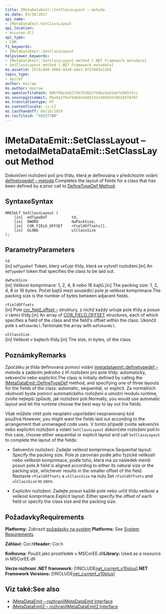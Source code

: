 ```yaml
---
title: IMetaDataEmit::SetClassLayout – metoda
ms.date: 03/30/2017
api_name:
- IMetaDataEmit.SetClassLayout
api_location:
- mscoree.dll
api_type:
- COM
f1_keywords:
- IMetaDataEmit::SetClassLayout
helpviewer_keywords:
- IMetaDataEmit::SetClassLayout method [.NET Framework metadata]
- SetClassLayout method [.NET Framework metadata]
ms.assetid: 2576c449-388d-4434-a0e1-9f53991e11b6
topic_type:
- apiref
author: mairaw
ms.author: mairaw
ms.openlocfilehash: 80bf9de3eb274bf536b2794ba2ed14e7e9b553cc
ms.sourcegitcommit: 0be8a279af6d8a43e03141e349d3efd5d35f8767
ms.translationtype: HT
ms.contentlocale: cs-CZ
ms.lasthandoff: 04/18/2019
ms.locfileid: "59157700"
---
```

# <a name="imetadataemitsetclasslayout-method"></a><span data-ttu-id="e1d58-102">IMetaDataEmit::SetClassLayout – metoda</span><span class="sxs-lookup"><span data-stu-id="e1d58-102">IMetaDataEmit::SetClassLayout Method</span></span>
<span data-ttu-id="e1d58-103">Dokončení rozložení polí pro třídu, která je definována v předchozím volání [definetypedef – metoda](../../../../docs/framework/unmanaged-api/metadata/imetadataemit-definetypedef-method.md).</span><span class="sxs-lookup"><span data-stu-id="e1d58-103">Completes the layout of fields for a class that has been defined by a prior call to [DefineTypeDef Method](../../../../docs/framework/unmanaged-api/metadata/imetadataemit-definetypedef-method.md).</span></span>  
  
## <a name="syntax"></a><span data-ttu-id="e1d58-104">Syntaxe</span><span class="sxs-lookup"><span data-stu-id="e1d58-104">Syntax</span></span>  
  
```  
HRESULT SetClassLayout (  
    [in]  mdTypeDef           td,   
    [in]  DWORD               dwPackSize,   
    [in]  COR_FIELD_OFFSET    rFieldOffsets[],   
    [in]  ULONG               ulClassSize   
);  
```  
  
## <a name="parameters"></a><span data-ttu-id="e1d58-105">Parametry</span><span class="sxs-lookup"><span data-stu-id="e1d58-105">Parameters</span></span>  
 `td`  
 <span data-ttu-id="e1d58-106">[in] `mdTypeDef` Token, který určuje třídy, která se vytvoří rozložení.</span><span class="sxs-lookup"><span data-stu-id="e1d58-106">[in] An `mdTypeDef` token that specifies the class to be laid out.</span></span>  
  
 `dwPackSize`  
 <span data-ttu-id="e1d58-107">[in] Velikost komprimace: 1, 2, 4, 8 nebo 16 bajtů.</span><span class="sxs-lookup"><span data-stu-id="e1d58-107">[in] The packing size: 1, 2, 4, 8 or 16 bytes.</span></span> <span data-ttu-id="e1d58-108">Počet bajtů mezi sousedící pole je velikost komprimace.</span><span class="sxs-lookup"><span data-stu-id="e1d58-108">The packing size is the number of bytes between adjacent fields.</span></span>  
  
 `rFieldOffsets`  
 <span data-ttu-id="e1d58-109">[in] Pole [cor_field_offset –](../../../../docs/framework/unmanaged-api/metadata/cor-field-offset-structure.md) struktury, z nichž každý určuje pole třídy a posun v rámci třídy.</span><span class="sxs-lookup"><span data-stu-id="e1d58-109">[in] An array of [COR_FIELD_OFFSET](../../../../docs/framework/unmanaged-api/metadata/cor-field-offset-structure.md) structures, each of which specifies a field of the class and the field's offset within the class.</span></span> <span data-ttu-id="e1d58-110">Ukončit pole s `mdTokenNil`.</span><span class="sxs-lookup"><span data-stu-id="e1d58-110">Terminate the array with `mdTokenNil`.</span></span>  
  
 `ulClassSize`  
 <span data-ttu-id="e1d58-111">[in] Velikost v bajtech třídy.</span><span class="sxs-lookup"><span data-stu-id="e1d58-111">[in] The size, in bytes, of the class.</span></span>  
  
## <a name="remarks"></a><span data-ttu-id="e1d58-112">Poznámky</span><span class="sxs-lookup"><span data-stu-id="e1d58-112">Remarks</span></span>  
 <span data-ttu-id="e1d58-113">Zpočátku je třída definovaná pomocí volání [imetadataemit::definetypedef –](../../../../docs/framework/unmanaged-api/metadata/imetadataemit-definetypedef-method.md) metoda a zadáním jednoho z tři rozložení pro pole třídy: automaticky, sekvenční nebo explicitní.</span><span class="sxs-lookup"><span data-stu-id="e1d58-113">The class is initially defined by calling the [IMetaDataEmit::DefineTypeDef](../../../../docs/framework/unmanaged-api/metadata/imetadataemit-definetypedef-method.md) method, and specifying one of three layouts for the fields of the class: automatic, sequential, or explicit.</span></span> <span data-ttu-id="e1d58-114">Za normálních okolností byste pomocí automatického rozložení a umožní modulu runtime, zvolte nejlepší způsob, jak rozložení polí.</span><span class="sxs-lookup"><span data-stu-id="e1d58-114">Normally, you would use automatic layout and let the runtime choose the best way to lay out the fields.</span></span>  
  
 <span data-ttu-id="e1d58-115">Však můžete chtít pole neuplatní uspořádání nespravovaný kód používá.</span><span class="sxs-lookup"><span data-stu-id="e1d58-115">However, you might want the fields laid out according to the arrangement that unmanaged code uses.</span></span> <span data-ttu-id="e1d58-116">V tomto případě zvolte sekvenční nebo explicitní rozložení a volání `SetClassLayout` dokončete rozložení polí:</span><span class="sxs-lookup"><span data-stu-id="e1d58-116">In this case, choose either sequential or explicit layout and call `SetClassLayout` to complete the layout of the fields:</span></span>  
  
-   <span data-ttu-id="e1d58-117">Sekvenční rozložení: Zadejte velikost komprimace.</span><span class="sxs-lookup"><span data-stu-id="e1d58-117">Sequential layout: Specify the packing size.</span></span> <span data-ttu-id="e1d58-118">Pole je zarovnán podle jeho fyzické velikosti nebo velikosti komprimace, podle toho, která má za následek menší posun pole.</span><span class="sxs-lookup"><span data-stu-id="e1d58-118">A field is aligned according to either its natural size or the packing size, whichever results in the smaller offset of the field.</span></span> <span data-ttu-id="e1d58-119">Nastavte `rFieldOffsets` a `ulClassSize` na nulu.</span><span class="sxs-lookup"><span data-stu-id="e1d58-119">Set `rFieldOffsets` and `ulClassSize` to zero.</span></span>  
  
-   <span data-ttu-id="e1d58-120">Explicitní rozložení: Zadejte posun každé pole nebo určit třídu velikost a velikost komprimace.</span><span class="sxs-lookup"><span data-stu-id="e1d58-120">Explicit layout: Either specify the offset of each field or specify the class size and the packing size.</span></span>  
  
## <a name="requirements"></a><span data-ttu-id="e1d58-121">Požadavky</span><span class="sxs-lookup"><span data-stu-id="e1d58-121">Requirements</span></span>  
 <span data-ttu-id="e1d58-122">**Platformy:** Zobrazit [požadavky na systém](../../../../docs/framework/get-started/system-requirements.md).</span><span class="sxs-lookup"><span data-stu-id="e1d58-122">**Platforms:** See [System Requirements](../../../../docs/framework/get-started/system-requirements.md).</span></span>  
  
 <span data-ttu-id="e1d58-123">**Záhlaví:** Cor.h</span><span class="sxs-lookup"><span data-stu-id="e1d58-123">**Header:** Cor.h</span></span>  
  
 <span data-ttu-id="e1d58-124">**Knihovna:** Použít jako prostředek v MSCorEE.dll</span><span class="sxs-lookup"><span data-stu-id="e1d58-124">**Library:** Used as a resource in MSCorEE.dll</span></span>  
  
 <span data-ttu-id="e1d58-125">**Verze rozhraní .NET framework:** [!INCLUDE[net_current_v10plus](../../../../includes/net-current-v10plus-md.md)]</span><span class="sxs-lookup"><span data-stu-id="e1d58-125">**.NET Framework Versions:** [!INCLUDE[net_current_v10plus](../../../../includes/net-current-v10plus-md.md)]</span></span>  
  
## <a name="see-also"></a><span data-ttu-id="e1d58-126">Viz také:</span><span class="sxs-lookup"><span data-stu-id="e1d58-126">See also</span></span>

- [<span data-ttu-id="e1d58-127">IMetaDataEmit – rozhraní</span><span class="sxs-lookup"><span data-stu-id="e1d58-127">IMetaDataEmit Interface</span></span>](../../../../docs/framework/unmanaged-api/metadata/imetadataemit-interface.md)
- [<span data-ttu-id="e1d58-128">IMetaDataEmit2 – rozhraní</span><span class="sxs-lookup"><span data-stu-id="e1d58-128">IMetaDataEmit2 Interface</span></span>](../../../../docs/framework/unmanaged-api/metadata/imetadataemit2-interface.md)
